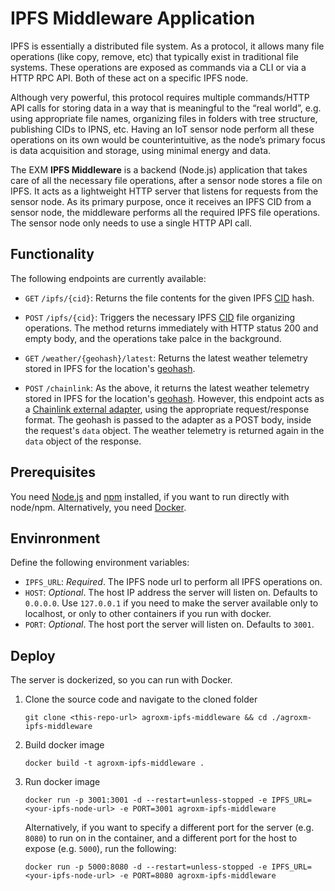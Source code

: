 # IPFS Middleware Application

IPFS is essentially a distributed file system. As a protocol, it allows many file operations (like copy, remove, etc) that typically exist in traditional file systems. These operations are exposed as commands via a CLI or via a HTTP RPC API. Both of these act on a specific IPFS node.

Although very powerful, this protocol requires multiple commands/HTTP API calls for storing data in a way that is meaningful to the “real world”, e.g. using appropriate file names, organizing files in folders with tree structure, publishing CIDs to IPNS, etc. Having an IoT sensor node perform all these operations on its own would be counterintuitive, as the node’s primary focus is data acquisition and storage, using minimal energy and data.

The EXM **IPFS Middleware** is a backend (Node.js) application that takes care of all the necessary file operations, after a sensor node stores a file on IPFS. It acts as a lightweight HTTP server that listens for requests from the sensor node. As its primary purpose, once it receives an IPFS CID from a sensor node, the middleware performs all the required IPFS file operations. The sensor node only needs to use a single HTTP API call.

## Functionality

The following endpoints are currently available:

- `GET` `/ipfs/{cid}`: Returns the file contents for the given IPFS [CID](https://docs.ipfs.io/concepts/content-addressing/) hash.

- `POST` `/ipfs/{cid}`: Triggers the necessary IPFS [CID](https://docs.ipfs.io/concepts/content-addressing/) file organizing operations. The method returns immediately with HTTP status 200 and empty body, and the operations take palce in the background.

- `GET` `/weather/{geohash}/latest`: Returns the latest weather telemetry stored in IPFS for the location's [geohash](https://en.wikipedia.org/wiki/Geohash).

- `POST` `/chainlink`: As the above, it returns the latest weather telemetry stored in IPFS for the location's [geohash](https://en.wikipedia.org/wiki/Geohash). However, this endpoint acts as a [Chainlink external adapter](https://docs.chain.link/docs/developers), using the appropriate request/response format. The geohash is passed to the adapter as a POST body, inside the request's `data` object. The weather telemetry is returned again in the `data` object of the response.

## Prerequisites

You need [Node.js](https://nodejs.org) and [npm](https://www.npmjs.com/get-npm) installed, if you want to run directly
with node/npm. Alternatively, you need [Docker](https://docs.docker.com/engine/install/).

## Envinronment

Define the following environment variables:

- `IPFS_URL`: *Required*. The IPFS node url to perform all IPFS operations on.
- `HOST`: *Optional*. The host IP address the server will listen on. Defaults to `0.0.0.0`. Use `127.0.0.1` if you need
  to make the server available only to localhost, or only to other containers if you run with docker.
- `PORT`: *Optional*. The host port the server will listen on. Defaults to `3001`.

## Deploy

The server is dockerized, so you can run with Docker.

1. Clone the source code and navigate to the cloned folder

   ```shell
   git clone <this-repo-url> agroxm-ipfs-middleware && cd ./agroxm-ipfs-middleware
   ```

2. Build docker image

   ```shell
   docker build -t agroxm-ipfs-middleware .
   ```

3. Run docker image

   ```shell
   docker run -p 3001:3001 -d --restart=unless-stopped -e IPFS_URL=<your-ipfs-node-url> -e PORT=3001 agroxm-ipfs-middleware
   ```

   Alternatively, if you want to specify a different port for the server (e.g. `8080`) to run on in the container, and a
   different port for the host to expose (e.g. `5000`), run the following:

   ```shell
   docker run -p 5000:8080 -d --restart=unless-stopped -e IPFS_URL=<your-ipfs-node-url> -e PORT=8080 agroxm-ipfs-middleware
   ```
